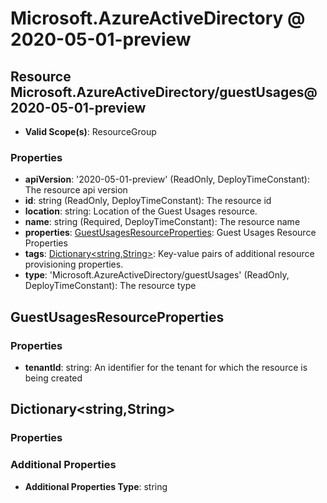 # Microsoft.AzureActiveDirectory @ 2020-05-01-preview

## Resource Microsoft.AzureActiveDirectory/guestUsages@2020-05-01-preview
* **Valid Scope(s)**: ResourceGroup
### Properties
* **apiVersion**: '2020-05-01-preview' (ReadOnly, DeployTimeConstant): The resource api version
* **id**: string (ReadOnly, DeployTimeConstant): The resource id
* **location**: string: Location of the Guest Usages resource.
* **name**: string (Required, DeployTimeConstant): The resource name
* **properties**: [GuestUsagesResourceProperties](#guestusagesresourceproperties): Guest Usages Resource Properties
* **tags**: [Dictionary<string,String>](#dictionarystringstring): Key-value pairs of additional resource provisioning properties.
* **type**: 'Microsoft.AzureActiveDirectory/guestUsages' (ReadOnly, DeployTimeConstant): The resource type

## GuestUsagesResourceProperties
### Properties
* **tenantId**: string: An identifier for the tenant for which the resource is being created

## Dictionary<string,String>
### Properties
### Additional Properties
* **Additional Properties Type**: string

